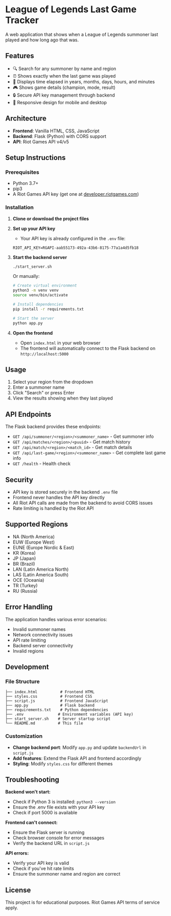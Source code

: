 # League of Legends Last Game Tracker

A web application that shows when a League of Legends summoner last played and how long ago that was.

## Features

- 🔍 Search for any summoner by name and region
- ⏰ Shows exactly when the last game was played
- 📅 Displays time elapsed in years, months, days, hours, and minutes
- 🎮 Shows game details (champion, mode, result)
- 🔒 Secure API key management through backend
- 📱 Responsive design for mobile and desktop

## Architecture

- **Frontend**: Vanilla HTML, CSS, JavaScript
- **Backend**: Flask (Python) with CORS support
- **API**: Riot Games API v4/v5

## Setup Instructions

### Prerequisites

- Python 3.7+
- pip3
- A Riot Games API key (get one at [developer.riotgames.com](https://developer.riotgames.com/))

### Installation

1. **Clone or download the project files**

2. **Set up your API key**
   - Your API key is already configured in the `.env` file:
   ```
   RIOT_API_KEY=RGAPI-aab55173-492a-43b6-8175-77a1a4d5fb18
   ```

3. **Start the backend server**
   ```bash
   ./start_server.sh
   ```
   
   Or manually:
   ```bash
   # Create virtual environment
   python3 -m venv venv
   source venv/bin/activate
   
   # Install dependencies
   pip install -r requirements.txt
   
   # Start the server
   python app.py
   ```

4. **Open the frontend**
   - Open `index.html` in your web browser
   - The frontend will automatically connect to the Flask backend on `http://localhost:5000`

## Usage

1. Select your region from the dropdown
2. Enter a summoner name
3. Click "Search" or press Enter
4. View the results showing when they last played

## API Endpoints

The Flask backend provides these endpoints:

- `GET /api/summoner/<region>/<summoner_name>` - Get summoner info
- `GET /api/matches/<region>/<puuid>` - Get match history
- `GET /api/match/<region>/<match_id>` - Get match details
- `GET /api/last-game/<region>/<summoner_name>` - Get complete last game info
- `GET /health` - Health check

## Security

- API key is stored securely in the backend `.env` file
- Frontend never handles the API key directly
- All Riot API calls are made from the backend to avoid CORS issues
- Rate limiting is handled by the Riot API

## Supported Regions

- NA (North America)
- EUW (Europe West)
- EUNE (Europe Nordic & East)
- KR (Korea)
- JP (Japan)
- BR (Brazil)
- LAN (Latin America North)
- LAS (Latin America South)
- OCE (Oceania)
- TR (Turkey)
- RU (Russia)

## Error Handling

The application handles various error scenarios:

- Invalid summoner names
- Network connectivity issues
- API rate limiting
- Backend server connectivity
- Invalid regions

## Development

### File Structure

```
├── index.html          # Frontend HTML
├── styles.css          # Frontend CSS
├── script.js           # Frontend JavaScript
├── app.py              # Flask backend
├── requirements.txt    # Python dependencies
├── .env               # Environment variables (API key)
├── start_server.sh    # Server startup script
└── README.md          # This file
```

### Customization

- **Change backend port**: Modify `app.py` and update `backendUrl` in `script.js`
- **Add features**: Extend the Flask API and frontend accordingly
- **Styling**: Modify `styles.css` for different themes

## Troubleshooting

**Backend won't start:**
- Check if Python 3 is installed: `python3 --version`
- Ensure the .env file exists with your API key
- Check if port 5000 is available

**Frontend can't connect:**
- Ensure the Flask server is running
- Check browser console for error messages
- Verify the backend URL in `script.js`

**API errors:**
- Verify your API key is valid
- Check if you've hit rate limits
- Ensure the summoner name and region are correct

## License

This project is for educational purposes. Riot Games API terms of service apply.
